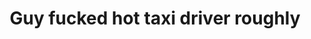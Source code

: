 ---
layout: post
title: Guy fucked hot taxi driver roughly
duration: '06:17'
view: 155
rate: 2
video: 'https://flashservice.xvideos.com/embedframe/25872779'
category:
 - rough
 - curvy
 - busty
 - cab
tags: 
 - sucked
 - fucked
priority: 0.9
changefreq: daily
---